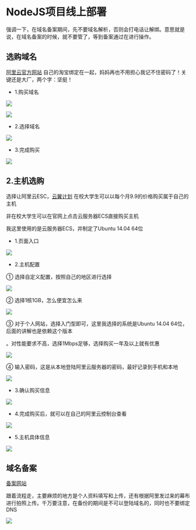 # NodeJS项目线上部署

强调一下，在域名备案期间，先不要域名解析，否则会打电话让解绑。意思就是说，在域名备案的时候，就不要管了，等到备案通过在进行操作。

## 选购域名 

[阿里云官方网站](https://www.aliyun.com/)
自己的淘宝绑定在一起，妈妈再也不用担心我记不住密码了！关键还是大厂，两个字：坚挺！

* 1.购买域名

![](/aliyunnodejs/imgs/购买域名1.jpg)

![](/aliyunnodejs/imgs/购买域名2.jpg)

* 2.选择域名

![](/aliyunnodejs/imgs/购买域名3.jpg)

* 3.完成购买

![](/aliyunnodejs/imgs/购买域名4.jpg)


## 2.主机选购
 
选择让阿里云ESC，[云翼计划](https://promotion.aliyun.com/ntms/campus2017.html?spm=5176.8112568.738194.1.Rf2ZO2) 在校大学生可以以每个月9.9的价格购买属于自己的主机

非在校大学生可以在官网上点击云服务器ECS直接购买主机 

我这里使用的是云服务器ECS，并制定了Ubuntu 14.04 64位

* 1.页面入口

![](/aliyunnodejs/imgs/服务器选购1.jpg)

* 2.主机配置

① 选择自定义配置，按照自己的地区进行选择

![](/aliyunnodejs/imgs/购买服务器1.jpg)

② 选择1核1GB，怎么便宜怎么来

![](/aliyunnodejs/imgs/购买服务器2.jpg)

③ 对于个人网站，选择入门型即可，这里我选择的系统是Ubuntu 14.04 64位，后面的讲解也是依赖这个版本

。对性能要求不高，选择1Mbps足够，选择购买一年及以上就有优惠

![](/aliyunnodejs/imgs/购买服务器3.jpg)

④ 输入密码，这是从本地登陆阿里云服务器的密码，最好记录到手机和本地

![](/aliyunnodejs/imgs/购买服务器4.jpg)

* 3.确认购买信息

![](/aliyunnodejs/imgs/购买服务器4.jpg)

* 4.完成购买后，就可以在自己的阿里云控制台查看

![](/aliyunnodejs/imgs/服务器选购5.jpg)

* 5.主机具体信息

![](/aliyunnodejs/imgs/服务器选购6.jpg)

## 域名备案

[备案网站](https://beian.aliyun.com/?spm=5176.8142029.388261.3.0lwMpM)

跟着流程走，主要麻烦的地方是个人资料填写和上传，还有根据阿里发过来的幕布进行拍照上传。千万要注意，在备份的期间是不可以登陆域名的，同时也不要绑定DNS

![](/aliyunnodejs/imgs/域名备案.jpg)







